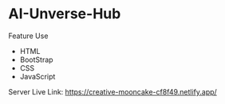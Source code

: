 # AI-Unverse-Hub

Feature Use

<ul>
  <li>HTML</li>
  <li>BootStrap</li>
  <li>CSS</li>
  <li>JavaScript</li>
 </ul>
 
 
 Server Live Link: https://creative-mooncake-cf8f49.netlify.app/
